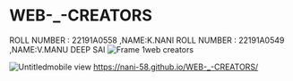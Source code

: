 # WEB-_-CREATORS
ROLL NUMBER : 22191A0558 ,NAME:K.NANI
ROLL NUMBER : 22191A0549 ,NAME:V.MANU DEEP SAI
![Frame 1web creators](https://github.com/Nani-58/WEB-_-CREATORS/assets/129193939/30633f0d-e10d-4510-abfa-d65e9c14b659)

![Untitledmobile view](https://github.com/Nani-58/WEB-_-CREATORS/assets/129193939/ee6d991b-9086-4515-895a-1512bc55cd5e)
https://nani-58.github.io/WEB-_-CREATORS/

